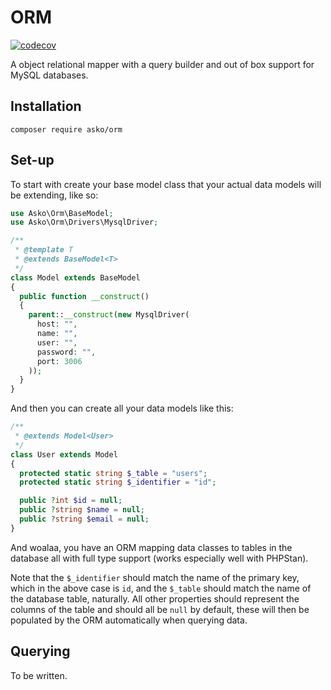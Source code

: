 # ORM

[![codecov](https://codecov.io/gh/askonomm/orm/graph/badge.svg?token=IZTEUIVDFG)](https://codecov.io/gh/askonomm/orm)

A object relational mapper with a query builder and out of box support for MySQL databases.

## Installation

```
composer require asko/orm
```

## Set-up

To start with create your base model class that your actual data models will be extending, like so:

```php
use Asko\Orm\BaseModel;
use Asko\Orm\Drivers\MysqlDriver;

/**
 * @template T
 * @extends BaseModel<T>
 */
class Model extends BaseModel
{
  public function __construct()
  {
    parent::__construct(new MysqlDriver(
      host: "",
      name: "",
      user: "",
      password: "",
      port: 3006
    ));
  }
}
```

And then you can create all your data models like this:

```php
/**
 * @extends Model<User>
 */
class User extends Model
{
  protected static string $_table = "users";
  protected static string $_identifier = "id";

  public ?int $id = null;
  public ?string $name = null;
  public ?string $email = null;
}
```

And woalaa, you have an ORM mapping data classes to tables in the database all with full type support (works especially well with PHPStan).

Note that the `$_identifier` should match the name of the primary key, which in the above case is `id`, and the `$_table` should match the name of the database table, naturally. All other properties should represent the columns of the table and should all be `null` by default, these will then be populated by the ORM automatically when querying data.

## Querying

To be written.
